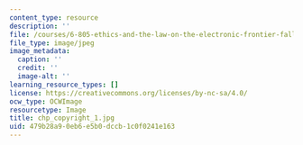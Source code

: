```yaml
---
content_type: resource
description: ''
file: /courses/6-805-ethics-and-the-law-on-the-electronic-frontier-fall-2005/479b28a90eb6e5b0dccb1c0f0241e163_chp_copyright_1.jpg
file_type: image/jpeg
image_metadata:
  caption: ''
  credit: ''
  image-alt: ''
learning_resource_types: []
license: https://creativecommons.org/licenses/by-nc-sa/4.0/
ocw_type: OCWImage
resourcetype: Image
title: chp_copyright_1.jpg
uid: 479b28a9-0eb6-e5b0-dccb-1c0f0241e163
---
```

